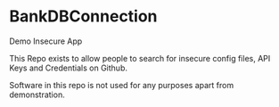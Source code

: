 # BankDBConnection
Demo Insecure App

This Repo exists to allow people to search for insecure config files, API Keys and Credentials on Github. 

Software in this repo is not used for any purposes apart from demonstration. 
